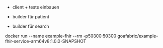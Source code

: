 - client + tests einbauen
- builder für patient

- builder für search

docker run --name example-fhir --rm -p50300:50300 goafabric/example-fhir-service-arm64v8:1.0.0-SNAPSHOT